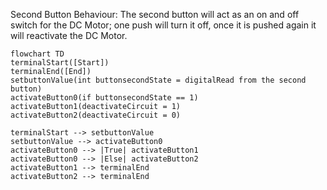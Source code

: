 Second Button Behaviour: The second button will act as an on and off switch for the DC Motor; one push will turn it off, once it is pushed again it will reactivate the DC Motor.

```mermaid
flowchart TD
terminalStart([Start])
terminalEnd([End])
setbuttonValue(int buttonsecondState = digitalRead from the second button)
activateButton0(if buttonsecondState == 1)
activateButton1(deactivateCircuit = 1)
activateButton2(deactivateCircuit = 0)
   
terminalStart --> setbuttonValue
setbuttonValue --> activateButton0
activateButton0 --> |True| activateButton1
activateButton0 --> |Else| activateButton2
activateButton1 --> terminalEnd
activateButton2 --> terminalEnd
```
